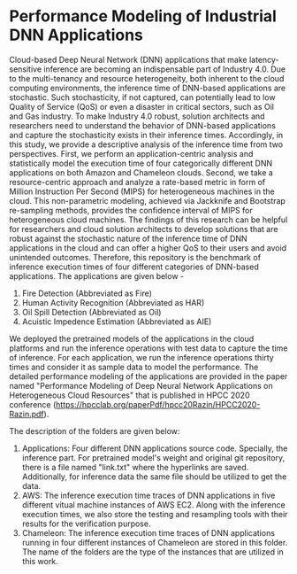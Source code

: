 # Performance Modeling of Industrial DNN Applications
Cloud-based Deep Neural Network (DNN) applications that make latency-sensitive inference are becoming an indispensable part of Industry 4.0. Due to the multi-tenancy and resource heterogeneity, both inherent to the cloud computing environments, the inference time of DNN-based applications are stochastic. Such stochasticity, if not captured, can potentially lead to low Quality of Service (QoS) or even a disaster in critical sectors, such as Oil and Gas industry. To make Industry 4.0 robust, solution architects and researchers need to understand the behavior of DNN-based applications and capture the stochasticity exists in their inference times. Accordingly, in this study, we provide a descriptive analysis of the inference time from two perspectives. First, we perform an application-centric analysis and statistically model the execution time of four categorically different DNN applications on both Amazon and Chameleon clouds. Second, we take a resource-centric approach and analyze a rate-based metric in form of Million Instruction Per Second (MIPS) for heterogeneous machines in the cloud. This non-parametric modeling, achieved via Jackknife and Bootstrap re-sampling methods, provides the confidence interval of MIPS for heterogeneous cloud machines. The findings of this research can be helpful for researchers and cloud solution architects to develop solutions that are robust against the stochastic nature of the inference time of DNN applications in the cloud and can offer a higher QoS to their users and avoid unintended outcomes. Therefore, this repository is the benchmark of inference execution times of four different categories of DNN-based applications. The applications are given below -

1. Fire Detection (Abbreviated as Fire)
2. Human Activity Recognition (Abbreviated as HAR)
3. Oil Spill Detection (Abbreviated as Oil)
4. Acuistic Impedence Estimation (Abbreviated as AIE)

We deployed the pretrained models of the applications in the cloud platforms and run the inference operations with test data to capture the time of inference. For each application, we run the inference operations thirty times and consider it as sample data to model the performance. The detailed performance modeling of the applications are provided in the paper named "Performance Modeling of Deep Neural Network Applications on Heterogeneous Cloud Resources" that is published in HPCC 2020 conference (https://hpcclab.org/paperPdf/hpcc20Razin/HPCC2020-Razin.pdf).

The description of the folders are given below:
1. Applications: Four different DNN applications source code. Specially, the inference part. For pretrained model's weight and original git repository, there is a file named "link.txt" where the hyperlinks are saved. Additionally, for inference data the same file should be utilized to get the data. 
2. AWS: The inference execution time traces of DNN applications in five different vitual machine instances of AWS EC2. Along with the inference execution times, we also store the testing and resampling tools with their results for the verification purpose.
3. Chameleon: The inference execution time traces of DNN applications running in four different instances of Chameleon are stored in this folder. The name of the folders are the type of the instances that are utilized in this work.

